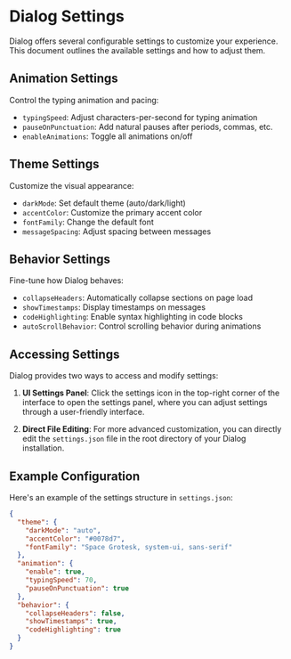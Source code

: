 # Dialog Settings

Dialog offers several configurable settings to customize your experience. This document outlines the available settings and how to adjust them.

## Animation Settings

Control the typing animation and pacing:

- `typingSpeed`: Adjust characters-per-second for typing animation
- `pauseOnPunctuation`: Add natural pauses after periods, commas, etc.
- `enableAnimations`: Toggle all animations on/off

## Theme Settings

Customize the visual appearance:

- `darkMode`: Set default theme (auto/dark/light)
- `accentColor`: Customize the primary accent color
- `fontFamily`: Change the default font
- `messageSpacing`: Adjust spacing between messages

## Behavior Settings

Fine-tune how Dialog behaves:

- `collapseHeaders`: Automatically collapse sections on page load
- `showTimestamps`: Display timestamps on messages
- `codeHighlighting`: Enable syntax highlighting in code blocks
- `autoScrollBehavior`: Control scrolling behavior during animations

## Accessing Settings

Dialog provides two ways to access and modify settings:

1. **UI Settings Panel**: Click the settings icon in the top-right corner of the interface to open the settings panel, where you can adjust settings through a user-friendly interface.

2. **Direct File Editing**: For more advanced customization, you can directly edit the `settings.json` file in the root directory of your Dialog installation.

## Example Configuration

Here's an example of the settings structure in `settings.json`:

```json
{
  "theme": {
    "darkMode": "auto",
    "accentColor": "#0078d7",
    "fontFamily": "Space Grotesk, system-ui, sans-serif"
  },
  "animation": {
    "enable": true,
    "typingSpeed": 70,
    "pauseOnPunctuation": true
  },
  "behavior": {
    "collapseHeaders": false,
    "showTimestamps": true,
    "codeHighlighting": true
  }
}
``` 